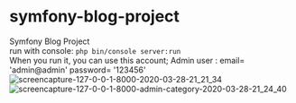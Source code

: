 # symfony-blog-project

Symfony Blog Project
<br>
run with console: `php bin/console server:run`
<br>
When you run it, you can use this account;
Admin user : email= 'admin@admin' password= '123456'
![screencapture-127-0-0-1-8000-2020-03-28-21_21_34](https://user-images.githubusercontent.com/53342974/77831132-47848680-713e-11ea-8cc9-ca2eeedeb2b9.png)
![screencapture-127-0-0-1-8000-admin-category-2020-03-28-21_24_40](https://user-images.githubusercontent.com/53342974/77831146-6aaf3600-713e-11ea-8168-c2ac49a40d70.png)
